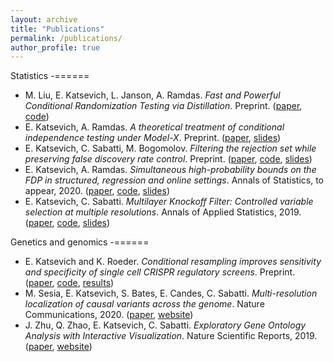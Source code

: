 ```yaml
---
layout: archive
title: "Publications"
permalink: /publications/
author_profile: true
---
```


Statistics
-======

- M. Liu, E. Katsevich, L. Janson, A. Ramdas. *Fast and Powerful Conditional Randomization Testing via Distillation*. Preprint. ([paper](https://arxiv.org/abs/2006.03980), [code](https://github.com/moleibobliu/Distillation-CRT))
- E. Katsevich, A. Ramdas. *A theoretical treatment of conditional independence testing under Model-X*. Preprint. ([paper](https://arxiv.org/abs/2005.05506), [slides](https://ekatsevi.github.io/files/Katsevich_JSM_2020.pdf))
- E. Katsevich, C. Sabatti, M. Bogomolov. *Filtering the rejection set while preserving false discovery rate control*. Preprint. ([paper](https://arxiv.org/abs/1809.01792),  [code](https://github.com/ekatsevi/Focused-BH), [slides](http://www.andrew.cmu.edu/user/ekatsevi/FocusedBH_slides.pdf))
- E. Katsevich, A. Ramdas. *Simultaneous high-probability bounds on the FDP in structured, regression and online settings*. Annals of Statistics, to appear, 2020. ([paper](https://arxiv.org/abs/1803.06790), [code](https://github.com/ekatsevi/simultaneous-fdp), [slides](http://www.andrew.cmu.edu/user/ekatsevi/FDP_bound_slides.pdf))
- E. Katsevich, C. Sabatti. *Multilayer Knockoff Filter: Controlled variable selection at multiple resolutions*. Annals of Applied Statistics, 2019. ([paper](https://projecteuclid.org/euclid.aoas/1554861639),  [code](https://ekatsevi.github.io/files/multilayer_knockoff_filter.zip), [slides](http://www.andrew.cmu.edu/user/ekatsevi/MKF_slides.pdf))

Genetics and genomics
-======

- E. Katsevich and K. Roeder. *Conditional resampling improves sensitivity and specificity of single cell CRISPR regulatory screens*. Preprint. ([paper](https://ekatsevi.github.io/files/SCEPTRE.pdf), [code](https://github.com/ekatsevi/SCEPTRE), [results](https://bit.ly/SCEPTRE))
- M. Sesia, E. Katsevich, S. Bates, E. Candes, C. Sabatti. *Multi-resolution localization of causal variants across the genome*. Nature Communications, 2020. ([paper](https://www.nature.com/articles/s41467-020-14791-2), [website](https://msesia.github.io/knockoffzoom/))
- J. Zhu, Q. Zhao, E. Katsevich, C. Sabatti. *Exploratory Gene Ontology Analysis with Interactive Visualization*. Nature Scientific Reports, 2019. ([paper](https://www.nature.com/articles/s41598-019-42178-x), [website](http://aegis.stanford.edu/))
